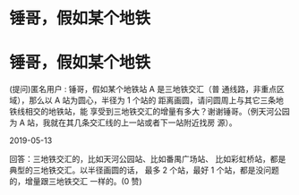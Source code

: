 # 锤哥，假如某个地铁

# 锤哥，假如某个地铁

(提问)匿名用户 : 锤哥，假如某个地铁站 A 是三地铁交汇（普 通线路，非重点区域），那么以 A 站为圆心，半径为 1 个站的 距离画圆，请问圆周上与其它三条地铁线相交的地铁站，能 享受到三地铁交汇的增量有多大？谢谢锤哥。（例天河公园 为 A 站，我就在其几条交汇线的上一站或者下一站附近找房 源）。

2019-05-13

回答：三地铁交汇的，比如天河公园站、比如番禺广场站、 比如彩虹桥站，都是典型的三地铁交汇。以半径画圆的话， 最多 2 个站，最好 1 个站，都是没问题的，增量跟三地铁交汇 一样的。(0 赞)